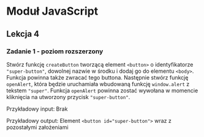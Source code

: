 # Moduł JavaScript
## Lekcja 4
### Zadanie 1 - poziom rozszerzony 
Stwórz funkcję `createButton` tworzącą element `<button>` o identyfikatorze `"super-button"`, dowolnej nazwie w środku i dodaj go do elementu `<body>`. Funkcja powinna także zwracać tego buttona. Następnie stwórz funkcję `openAlert`, która będzie uruchamiała wbudowaną funkcję `window.alert` z tekstem `"super"`. Funkcja `openAlert` powinna zostać wywołana w momencie kliknięcia na utworzony przycisk `"super-button"`.

Przykładowy input:
Brak

Przykładowy output:
Element `<button id="super-button">` wraz z pozostałymi założeniami
